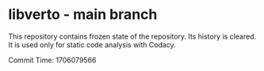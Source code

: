 # libverto - main branch

This repository contains frozen state of the repository.
Its history is cleared. It is used only for static code
analysis with Codacy.

Commit Time: 1706079566